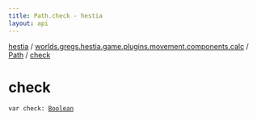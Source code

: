 ```yaml
---
title: Path.check - hestia
layout: api
---
```


<div class='api-docs-breadcrumbs'><a href="../../index.html">hestia</a> / <a href="../index.html">worlds.gregs.hestia.game.plugins.movement.components.calc</a> / <a href="index.html">Path</a> / <a href="./check.html">check</a></div>

# check

<div class="signature"><code><span class="keyword">var </span><span class="identifier">check</span><span class="symbol">: </span><a href="https://kotlinlang.org/api/latest/jvm/stdlib/kotlin/-boolean/index.html"><span class="identifier">Boolean</span></a></code></div>
